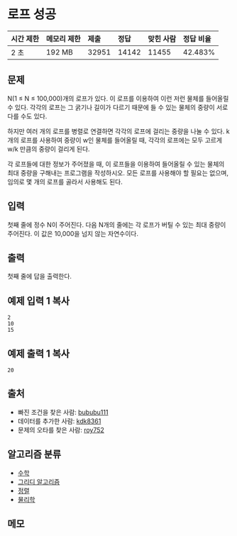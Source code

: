 # 로프 성공

| 시간 제한 | 메모리 제한 | 제출  | 정답  | 맞힌 사람 | 정답 비율 |
| :-------- | :---------- | :---- | :---- | :-------- | :-------- |
| 2 초      | 192 MB      | 32951 | 14142 | 11455     | 42.483%   |

## 문제

N(1 ≤ N ≤ 100,000)개의 로프가 있다. 이 로프를 이용하여 이런 저런 물체를 들어올릴 수 있다. 각각의 로프는 그 굵기나 길이가 다르기 때문에 들 수 있는 물체의 중량이 서로 다를 수도 있다.

하지만 여러 개의 로프를 병렬로 연결하면 각각의 로프에 걸리는 중량을 나눌 수 있다. k개의 로프를 사용하여 중량이 w인 물체를 들어올릴 때, 각각의 로프에는 모두 고르게 w/k 만큼의 중량이 걸리게 된다.

각 로프들에 대한 정보가 주어졌을 때, 이 로프들을 이용하여 들어올릴 수 있는 물체의 최대 중량을 구해내는 프로그램을 작성하시오. 모든 로프를 사용해야 할 필요는 없으며, 임의로 몇 개의 로프를 골라서 사용해도 된다.

## 입력

첫째 줄에 정수 N이 주어진다. 다음 N개의 줄에는 각 로프가 버틸 수 있는 최대 중량이 주어진다. 이 값은 10,000을 넘지 않는 자연수이다.

## 출력

첫째 줄에 답을 출력한다.

## 예제 입력 1 복사

```
2
10
15
```

## 예제 출력 1 복사

```
20
```

## 출처

- 빠진 조건을 찾은 사람: [bububu111](https://www.acmicpc.net/user/bububu111)
- 데이터를 추가한 사람: [kdk8361](https://www.acmicpc.net/user/kdk8361)
- 문제의 오타를 찾은 사람: [roy752](https://www.acmicpc.net/user/roy752)

## 알고리즘 분류

- [수학](https://www.acmicpc.net/problem/tag/124)
- [그리디 알고리즘](https://www.acmicpc.net/problem/tag/33)
- [정렬](https://www.acmicpc.net/problem/tag/97)
- [물리학](https://www.acmicpc.net/problem/tag/116)

## 메모